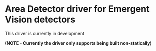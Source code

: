 # Area Detector driver for Emergent Vision detectors

This driver is currently in development

**(NOTE - Currently the driver only supports being built non-statically)**